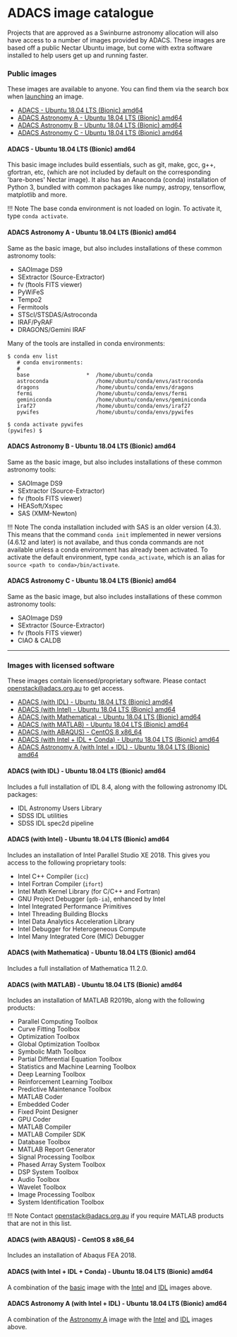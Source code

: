 
# ADACS image catalogue

Projects that are approved as a Swinburne astronomy allocation will also have access to a number of images provided by ADACS. These images are based off a public Nectar Ubuntu image, but come with extra software installed to help users get up and running faster.


### Public images
These images are available to anyone. You can find them via the search box when [launching](launching-instance.md#source) an image.

- [ADACS - Ubuntu 18.04 LTS (Bionic) amd64](#adacs-ubuntu-1804-lts-bionic-amd64)
- [ADACS Astronomy A - Ubuntu 18.04 LTS (Bionic) amd64](#adacs-astronomy-a-ubuntu-1804-lts-bionic-amd64)
- [ADACS Astronomy B - Ubuntu 18.04 LTS (Bionic) amd64](#adacs-astronomy-b-ubuntu-1804-lts-bionic-amd64)
- [ADACS Astronomy C - Ubuntu 18.04 LTS (Bionic) amd64](#adacs-astronomy-c-ubuntu-1804-lts-bionic-amd64)


#### ADACS - Ubuntu 18.04 LTS (Bionic) amd64
This basic image includes build essentials, such as git, make, gcc, g++, gfortran, etc, (which are not included by default on the corresponding 'bare-bones' Nectar image). It also has an Anaconda (conda) installation of Python 3, bundled with common packages like numpy, astropy, tensorflow, matplotlib and more.

!!! Note
    The base conda environment is not loaded on login. To activate it, type `conda activate`.


#### ADACS Astronomy A - Ubuntu 18.04 LTS (Bionic) amd64
Same as the basic image, but also includes installations of these common astronomy tools:

- SAOImage DS9
- SExtractor (Source-Extractor)
- fv (ftools FITS viewer)
- PyWiFeS
- Tempo2
- Fermitools
- STScI/STSDAS/Astroconda
- IRAF/PyRAF
- DRAGONS/Gemini IRAF

Many of the tools are installed in conda environments:

```text
$ conda env list
   # conda environments:
   #
   base                  *  /home/ubuntu/conda
   astroconda               /home/ubuntu/conda/envs/astroconda
   dragons                  /home/ubuntu/conda/envs/dragons
   fermi                    /home/ubuntu/conda/envs/fermi
   geminiconda              /home/ubuntu/conda/envs/geminiconda
   iraf27                   /home/ubuntu/conda/envs/iraf27
   pywifes                  /home/ubuntu/conda/envs/pywifes

$ conda activate pywifes
(pywifes) $
```


#### ADACS Astronomy B - Ubuntu 18.04 LTS (Bionic) amd64
Same as the basic image, but also includes installations of these common astronomy tools:

- SAOImage DS9
- SExtractor (Source-Extractor)
- fv (ftools FITS viewer)
- HEASoft/Xspec
- SAS (XMM-Newton)

!!! Note
    The conda installation included with SAS is an older version (4.3). This means that the command `conda init` implemented in newer versions (4.6.12 and later) is not availabe, and thus conda commands are not available unless a conda environment has already been activated. To activate the default environment, type `conda_activate`, which is an alias for `source <path to conda>/bin/activate`.

#### ADACS Astronomy C - Ubuntu 18.04 LTS (Bionic) amd64
Same as the basic image, but also includes installations of these common astronomy tools:

- SAOImage DS9
- SExtractor (Source-Extractor)
- fv (ftools FITS viewer)
- CIAO & CALDB

---

### Images with licensed software
These images contain licensed/proprietary software. Please contact <openstack@adacs.org.au> to get access.

- [ADACS (with IDL) - Ubuntu 18.04 LTS (Bionic) amd64](#adacs-with-idl-ubuntu-1804-lts-bionic-amd64)
- [ADACS (with Intel) - Ubuntu 18.04 LTS (Bionic) amd64](#adacs-with-intel-ubuntu-1804-lts-bionic-amd64)
- [ADACS (with Mathematica) - Ubuntu 18.04 LTS (Bionic) amd64](#adacs-with-mathematica-ubuntu-1804-lts-bionic-amd64)
- [ADACS (with MATLAB) - Ubuntu 18.04 LTS (Bionic) amd64](#adacs-with-matlab-ubuntu-1804-lts-bionic-amd64)
- [ADACS (with ABAQUS) - CentOS 8 x86_64](#adacs-with-abaqus-centos-8-x86_64)
- [ADACS (with Intel + IDL + Conda) - Ubuntu 18.04 LTS (Bionic) amd64](#adacs-with-intel-idl-conda-ubuntu-1804-lts-bionic-amd64)
- [ADACS Astronomy A (with Intel + IDL) - Ubuntu 18.04 LTS (Bionic) amd64](#adacs-astronomy-a-with-intel-idl-ubuntu-1804-lts-bionic-amd64)


#### ADACS (with IDL) - Ubuntu 18.04 LTS (Bionic) amd64
Includes a full installation of IDL 8.4, along with the following astronomy IDL packages:

- IDL Astronomy Users Library
- SDSS IDL utilities
- SDSS IDL spec2d pipeline


#### ADACS (with Intel) - Ubuntu 18.04 LTS (Bionic) amd64
Includes an installation of Intel Parallel Studio XE 2018. This gives you access to the following proprietary tools:

- Intel C++ Compiler (`icc`)
- Intel Fortran Compiler (`ifort`)
- Intel Math Kernel Library (for C/C++ and Fortran)
- GNU Project Debugger (`gdb-ia`), enhanced by Intel
- Intel Integrated Performance Primitives
- Intel Threading Building Blocks
- Intel Data Analytics Acceleration Library
- Intel Debugger for Heterogeneous Compute
- Intel Many Integrated Core (MIC) Debugger


#### ADACS (with Mathematica) - Ubuntu 18.04 LTS (Bionic) amd64
Includes a full installation of Mathematica 11.2.0.


#### ADACS (with MATLAB) - Ubuntu 18.04 LTS (Bionic) amd64
Includes an installation of MATLAB R2019b, along with the following products:

- Parallel Computing Toolbox
- Curve Fitting Toolbox
- Optimization Toolbox
- Global Optimization Toolbox
- Symbolic Math Toolbox
- Partial Differential Equation Toolbox
- Statistics and Machine Learning Toolbox
- Deep Learning Toolbox
- Reinforcement Learning Toolbox
- Predictive Maintenance Toolbox
- MATLAB Coder
- Embedded Coder
- Fixed Point Designer
- GPU Coder
- MATLAB Compiler
- MATLAB Compiler SDK
- Database Toolbox
- MATLAB Report Generator
- Signal Processing Toolbox
- Phased Array System Toolbox
- DSP System Toolbox
- Audio Toolbox
- Wavelet Toolbox
- Image Processing Toolbox
- System Identification Toolbox

!!! Note
    Contact <openstack@adacs.org.au> if you require MATLAB products that are not in this list.

#### ADACS (with ABAQUS) - CentOS 8 x86_64
Includes an installation of Abaqus FEA 2018.

#### ADACS (with Intel + IDL + Conda) - Ubuntu 18.04 LTS (Bionic) amd64
A combination of the [basic](#adacs-ubuntu-1804-lts-bionic-amd64) image with the [Intel](#adacs-with-intel-ubuntu-1804-lts-bionic-amd64) and [IDL](#adacs-with-idl-ubuntu-1804-lts-bionic-amd64) images above.

#### ADACS Astronomy A (with Intel + IDL) - Ubuntu 18.04 LTS (Bionic) amd64
A combination of the [Astronomy A](#adacs-astronomy-a-ubuntu-1804-lts-bionic-amd64) image with the [Intel](#adacs-with-intel-ubuntu-1804-lts-bionic-amd64) and [IDL](#adacs-with-idl-ubuntu-1804-lts-bionic-amd64) images above.
